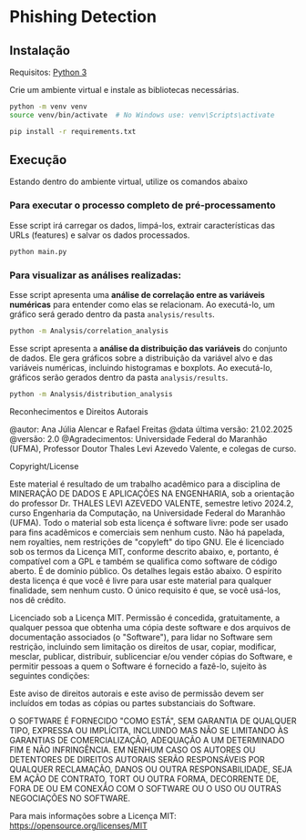   
# Phishing Detection

## Instalação
Requisitos: [Python 3](https://www.python.org/download/releases/3.0/)

Crie um ambiente virtual e instale as bibliotecas necessárias.
```bash
python -m venv venv
source venv/bin/activate  # No Windows use: venv\Scripts\activate

pip install -r requirements.txt
```

## Execução

Estando dentro do ambiente virtual, utilize os comandos abaixo

### Para executar o processo completo de pré-processamento
Esse script irá carregar os dados, limpá-los, extrair características das URLs (features) e salvar os dados processados.
```bash
python main.py
```

### Para visualizar as análises realizadas:

Esse script apresenta uma **análise de correlação entre as variáveis numéricas** para entender como elas se relacionam. Ao executá-lo, um gráfico será gerado dentro da pasta ```analysis/results```.
```bash
python -m Analysis/correlation_analysis
```

Esse script apresenta a **análise da distribuição das variáveis** do conjunto de dados. Ele gera gráficos sobre a distribuição da variável alvo e das variáveis numéricas, incluindo histogramas e boxplots. Ao executá-lo, gráficos serão gerados dentro da pasta ```analysis/results```.

```bash
python -m Analysis/distribution_analysis
```

Reconhecimentos e Direitos Autorais

@autor: Ana Júlia Alencar e Rafael Freitas
@data última versão: 21.02.2025
@versão: 2.0
@Agradecimentos: Universidade Federal do Maranhão (UFMA), Professor Doutor Thales Levi Azevedo Valente, e colegas de curso.

Copyright/License

Este material é resultado de um trabalho acadêmico para a disciplina de MINERAÇÃO DE DADOS E APLICAÇÕES NA ENGENHARIA, sob a orientação do professor Dr. THALES LEVI AZEVEDO VALENTE, semestre letivo 2024.2, curso Engenharia da Computação, na Universidade Federal do Maranhão (UFMA). Todo o material sob esta licença é software livre: pode ser usado para fins acadêmicos e comerciais sem nenhum custo. Não há papelada, nem royalties, nem restrições de "copyleft" do tipo GNU. Ele é licenciado sob os termos da Licença MIT, conforme descrito abaixo, e, portanto, é compatível com a GPL e também se qualifica como software de código aberto. É de domínio público. Os detalhes legais estão abaixo. O espírito desta licença é que você é livre para usar este material para qualquer finalidade, sem nenhum custo. O único requisito é que, se você usá-los, nos dê crédito.

Licenciado sob a Licença MIT. Permissão é concedida, gratuitamente, a qualquer pessoa que obtenha uma cópia deste software e dos arquivos de documentação associados (o "Software"), para lidar no Software sem restrição, incluindo sem limitação os direitos de usar, copiar, modificar, mesclar, publicar, distribuir, sublicenciar e/ou vender cópias do Software, e permitir pessoas a quem o Software é fornecido a fazê-lo, sujeito às seguintes condições:

Este aviso de direitos autorais e este aviso de permissão devem ser incluídos em todas as cópias ou partes substanciais do Software.

O SOFTWARE É FORNECIDO "COMO ESTÁ", SEM GARANTIA DE QUALQUER TIPO, EXPRESSA OU IMPLÍCITA, INCLUINDO MAS NÃO SE LIMITANDO ÀS GARANTIAS DE COMERCIALIZAÇÃO, ADEQUAÇÃO A UM DETERMINADO FIM E NÃO INFRINGÊNCIA. EM NENHUM CASO OS AUTORES OU DETENTORES DE DIREITOS AUTORAIS SERÃO RESPONSÁVEIS POR QUALQUER RECLAMAÇÃO, DANOS OU OUTRA RESPONSABILIDADE, SEJA EM AÇÃO DE CONTRATO, TORT OU OUTRA FORMA, DECORRENTE DE, FORA DE OU EM CONEXÃO COM O SOFTWARE OU O USO OU OUTRAS NEGOCIAÇÕES NO SOFTWARE.

Para mais informações sobre a Licença MIT: https://opensource.org/licenses/MIT